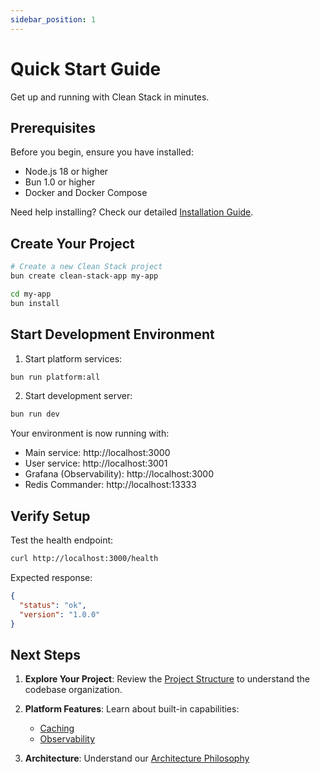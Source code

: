 ```yaml
---
sidebar_position: 1
---
```


# Quick Start Guide

Get up and running with Clean Stack in minutes.

## Prerequisites

Before you begin, ensure you have installed:

- Node.js 18 or higher
- Bun 1.0 or higher
- Docker and Docker Compose

Need help installing? Check our detailed [Installation Guide](./installation).

## Create Your Project

```bash
# Create a new Clean Stack project
bun create clean-stack-app my-app

cd my-app
bun install
```

## Start Development Environment

1. Start platform services:

```bash
bun run platform:all
```

2. Start development server:

```bash
bun run dev
```

Your environment is now running with:

- Main service: http://localhost:3000
- User service: http://localhost:3001
- Grafana (Observability): http://localhost:3000
- Redis Commander: http://localhost:13333

## Verify Setup

Test the health endpoint:

```bash
curl http://localhost:3000/health
```

Expected response:

```json
{
  "status": "ok",
  "version": "1.0.0"
}
```

## Next Steps

1. **Explore Your Project**: Review the [Project Structure](./project-structure) to understand the codebase organization.

2. **Platform Features**: Learn about built-in capabilities:

   - [Caching](../platform-features/caching)
   - [Observability](../platform-features/observability/otel-clean-stack)

3. **Architecture**: Understand our [Architecture Philosophy](../architecture/philosophy)
